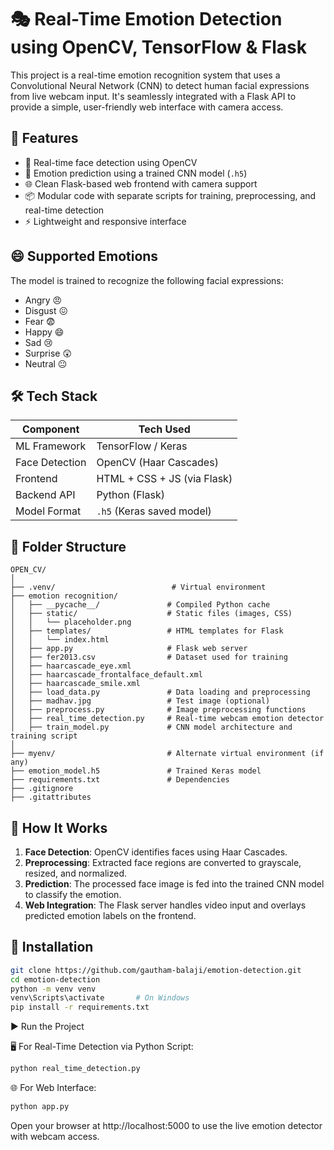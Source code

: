 # 🎭 Real-Time Emotion Detection using OpenCV, TensorFlow & Flask

This project is a real-time emotion recognition system that uses a Convolutional Neural Network (CNN) to detect human facial expressions from live webcam input. It's seamlessly integrated with a Flask API to provide a simple, user-friendly web interface with camera access.

## 🚀 Features

- 🎥 Real-time face detection using OpenCV  
- 🧠 Emotion prediction using a trained CNN model (`.h5`)  
- 🌐 Clean Flask-based web frontend with camera support  
- 📦 Modular code with separate scripts for training, preprocessing, and real-time detection  
- ⚡ Lightweight and responsive interface  

## 😄 Supported Emotions

The model is trained to recognize the following facial expressions:
- Angry 😠  
- Disgust 😖  
- Fear 😨  
- Happy 😄  
- Sad 😢  
- Surprise 😲  
- Neutral 😐  

## 🛠️ Tech Stack

| Component        | Tech Used                  |
|------------------|----------------------------|
| ML Framework     | TensorFlow / Keras         |
| Face Detection   | OpenCV (Haar Cascades)     |
| Frontend         | HTML + CSS + JS (via Flask)|
| Backend API      | Python (Flask)             |
| Model Format     | `.h5` (Keras saved model)  |

## 📂 Folder Structure
```
OPEN_CV/
│
├── .venv/                          # Virtual environment
├── emotion recognition/
│   ├── __pycache__/               # Compiled Python cache
│   ├── static/                    # Static files (images, CSS)
│   │   └── placeholder.png
│   ├── templates/                 # HTML templates for Flask
│   │   └── index.html
│   ├── app.py                     # Flask web server
│   ├── fer2013.csv                # Dataset used for training
│   ├── haarcascade_eye.xml
│   ├── haarcascade_frontalface_default.xml
│   ├── haarcascade_smile.xml
│   ├── load_data.py               # Data loading and preprocessing
│   ├── madhav.jpg                 # Test image (optional)
│   ├── preprocess.py              # Image preprocessing functions
│   ├── real_time_detection.py     # Real-time webcam emotion detector
│   ├── train_model.py             # CNN model architecture and training script
│
├── myenv/                         # Alternate virtual environment (if any)
├── emotion_model.h5               # Trained Keras model
├── requirements.txt               # Dependencies
├── .gitignore
├── .gitattributes
```

## 🧪 How It Works

1. **Face Detection**: OpenCV identifies faces using Haar Cascades.  
2. **Preprocessing**: Extracted face regions are converted to grayscale, resized, and normalized.  
3. **Prediction**: The processed face image is fed into the trained CNN model to classify the emotion.  
4. **Web Integration**: The Flask server handles video input and overlays predicted emotion labels on the frontend.  

## 🔧 Installation

```bash
git clone https://github.com/gautham-balaji/emotion-detection.git
cd emotion-detection
python -m venv venv
venv\Scripts\activate       # On Windows
pip install -r requirements.txt
```

▶️ Run the Project

🖥️ For Real-Time Detection via Python Script:
```bash
python real_time_detection.py
```
🌐 For Web Interface:
```bash
python app.py
```
Open your browser at http://localhost:5000 to use the live emotion detector with webcam access.
